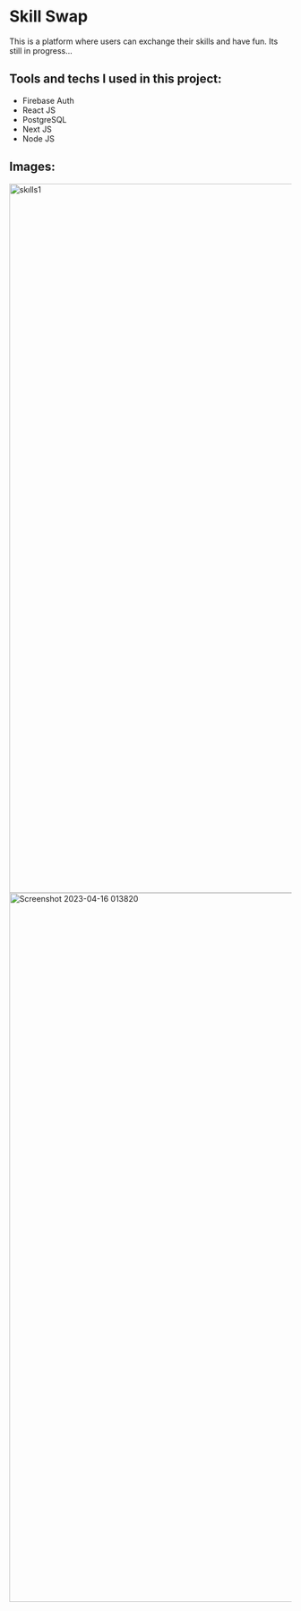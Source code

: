 # Skill Swap


This is a platform where users can exchange their skills and have fun. Its still in progress...

Tools and techs I used in this project:
----------------------------
* Firebase Auth
* React JS
* PostgreSQL
* Next JS
* Node JS

Images:
----------------------------
<img width="1267" alt="skılls1" src="https://github.com/Cobatsu/Skill-Swap-Client/assets/56139934/663649cb-1ef2-4695-b03b-ccef8b6f72bc">
<img width="1267" alt="Screenshot 2023-04-16 013820" src="https://user-images.githubusercontent.com/56139934/232273462-37f0d8ef-aa35-4637-9329-b32802927249.png">



